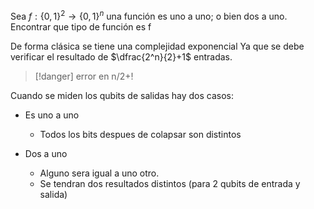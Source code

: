 Sea $f: \{0,1\}^2 \rightarrow \{0,1\}^ n$  una función es uno a uno; o bien dos a uno. Encontrar que tipo de función es f

De forma clásica se tiene una complejidad exponencial
Ya que se debe verificar el resultado de $\dfrac{2^n}{2}+1$ entradas.

>[!danger] error en n/2+!

Cuando se miden los qubits de salidas hay dos casos:
- Es uno a uno
	- Todos los bits despues de colapsar son distintos

- Dos a uno
	- Alguno sera igual a uno otro.
	- Se tendran dos resultados distintos (para 2 qubits de entrada y salida)